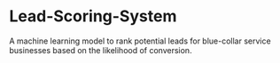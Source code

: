 # Lead-Scoring-System
A machine learning model to rank potential leads for blue-collar service businesses based on the likelihood of conversion.
